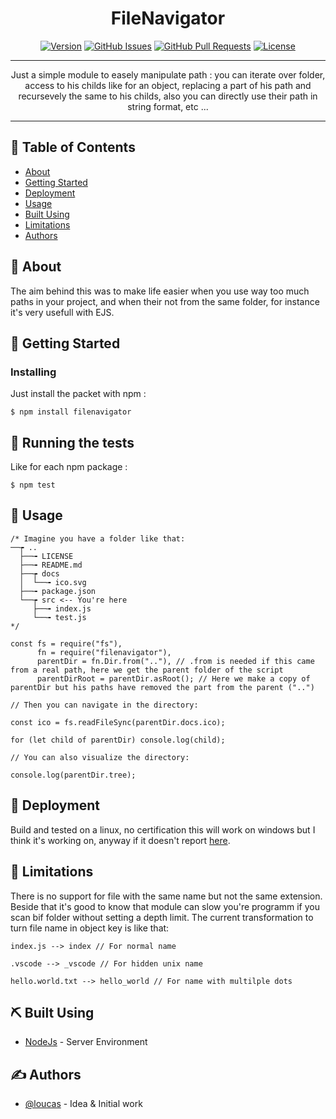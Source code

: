 <h1 align="center">FileNavigator</h1>

<div align="center">

[![Version](https://img.shields.io/npm/v/filenavigator?style=flat-square)](https://www.npmjs.com/package/filenavigator)
[![GitHub Issues](https://img.shields.io/github/issues-raw/LoucasMaillet/fileNavigator?style=flat-square)](https://github.com/LoucasMaillet/fileNavigator/issues)
[![GitHub Pull Requests](https://img.shields.io/github/issues-pr-raw/LoucasMaillet/fileNavigator?style=flat-square)](https://github.com/LoucasMaillet/fileNavigator/pulls)
[![License](https://img.shields.io/npm/l/filenavigator?style=flat-square)](/LICENSE)

</div>

---

<p align="center">
  Just a simple module to easely manipulate path : you can iterate over folder, access to his childs like for an object, replacing a part of his path and recursevely the same to his childs, also you can directly use their path in string format, etc ...
</p>

---

## 📝 Table of Contents

- [About](#about)
- [Getting Started](#getting_started)
- [Deployment](#deployment)
- [Usage](#usage)
- [Built Using](#built_using)
- [Limitations](#limitations)
- [Authors](#authors)

## 🧐 About <a name = "about"></a>

The aim behind this was to make life easier when you use way too much paths in your project, and when their not from the same folder, for instance it's very usefull with EJS.

## 🏁 Getting Started <a name = "getting_started"></a>

### Installing

Just install the packet with npm :

```
$ npm install filenavigator
```

## 🔧 Running the tests <a name = "tests"></a>

Like for each npm package :

```
$ npm test
```

## 🎈 Usage <a name="usage"></a>

```
/* Imagine you have a folder like that:
──┮ ..
  ├──╼ LICENSE
  ├──╼ README.md
  ├──┮ docs
  │  └──╼ ico.svg
  ├──╼ package.json
  └──┮ src <-- You're here
     ├──╼ index.js
     └──╼ test.js
*/

const fs = require("fs"),
      fn = require("filenavigator"),
      parentDir = fn.Dir.from(".."), // .from is needed if this came from a real path, here we get the parent folder of the script
      parentDirRoot = parentDir.asRoot(); // Here we make a copy of parentDir but his paths have removed the part from the parent ("..")

// Then you can navigate in the directory:

const ico = fs.readFileSync(parentDir.docs.ico);

for (let child of parentDir) console.log(child);

// You can also visualize the directory:

console.log(parentDir.tree);
```

## 🚀 Deployment <a name = "deployment"></a>

Build and tested on a linux, no certification this will work on windows but I think it's working on, anyway if it doesn't report [here](/issues).

## 🚀 Limitations <a name = "limitations"></a>

There is no support for file with the same name but not the same extension.
Beside that it's good to know that module can slow you're programm if you scan bif folder without setting a depth limit.
The current transformation to turn file name in object key is like that:
```
index.js --> index // For normal name

.vscode --> _vscode // For hidden unix name

hello.world.txt --> hello_world // For name with multilple dots
```

## ⛏️ Built Using <a name = "built_using"></a>

- [NodeJs](https://nodejs.org/en/) - Server Environment

## ✍️ Authors <a name = "authors"></a>

- [@loucas](https://github.com/LoucasMaillet) - Idea & Initial work